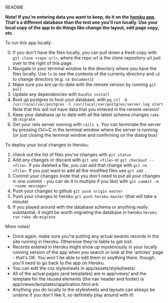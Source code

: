 README

**Note! If you're entering data you want to keep, do it on the [heroku app](https://cryptic-wave-8995.herokuapp.com). That's a different database than the test one you'll run locally. Use your local copy of the app to do things like change the layout, edit page copy, etc.**

To run this app locally:

0. If you don't have the files locally, you can pull down a fresh copy with `git clone <repo url>`, where the repo url is the clone repository url just over to the right of this page.
1. Navigate in your terminal window to the directory where you have the files locally. Use `ls` to see the contents of the currenty directory and `cd` to change directory (e.g. `cd Documents`)  
2. Make sure you are up-to-date with the remote version by running `git pull`  
3. Update any dependencies with `bundle install`  
4. Boot up postgres to host your database. with `pg_ctl -D /usr/local/var/postgres -l /usr/local/var/postgres/server.log start`  Note that this will not have data that you entered in the remote version!   
5. Keep your database up to date with all the latest schema changes `rake db:migrate`  
6. Get your rails server running with `rails s`. You can terminate the server by pressing Ctrl+C in the terminal window where the server is running (or just closing the terminal window and confirming on the dialog box)  


To deploy your local changes to Heroku:

1. check out the list of files you've changes with `git status`  
2. Add any changes or discard with `git add <file>` or `git checkout -- <file>`. If you deleted a file, you can add that change with `git rm <file>`. If you just want to add all the modified files use `git add .`  
3. Commit your changes (note that you don't need to put all your changes in one commit - you can do it in multiple if you like) with `git commit -m '<some message>'`  
4. Push your changes to github `git push origin master`  
5. Push your changes to heroku `git push heroku master` (that will take a minute)  
6. If you played around with the database schema or anything really substantial, it might be worth migrating the database in heroku `heroku run rake db:migrate`  



More notes!
* Once again, make sure you're putting any actual awards records in the site running in Heroku. Otherwise they're liable to get lost.
* Records entered in Heroku might show up mysteriously in your locally running version of the app when you search or look at the 'articles' page - that's OK. You won't be able to edit them or anything there, though; you'll need to go back to the app on Heroku.
* You can edit the css stylesheets in app/assets/stylesheets/
* All of the actual pages (and templates) are in app/views/ and the template for the reused elements (the nav header and footer) is app/views/templates/application.html.erb
* Anything you do locally to the stylesheets and layouts can always be undone if you don't like it, so definitely play around with it!
